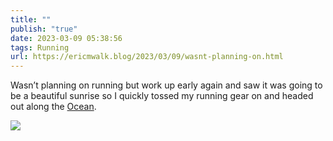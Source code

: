 ```yaml
---
title: ""
publish: "true"
date: 2023-03-09 05:38:56
tags: Running
url: https://ericmwalk.blog/2023/03/09/wasnt-planning-on.html
---
```


Wasn’t planning on running but work up early again and saw it was going to be a beautiful sunrise so I quickly tossed my running gear on and headed out along the [Ocean](http://www.strava.com/activities/8685335456).


![](https://ericmwalk.blog/uploads/2023/0f0157a2da.jpg)